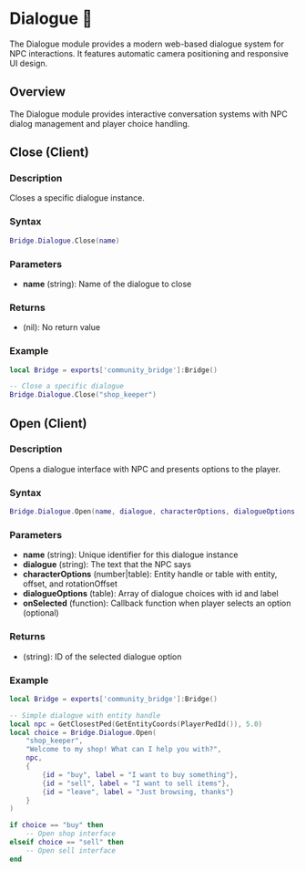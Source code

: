 # Dialogue 💬

<!--META
nav: true
toc: true
description: The Dialogue module provides a modern web-based dialogue system for NPC interactions. It features automatic camera positioning and responsive UI design.
-->

The Dialogue module provides a modern web-based dialogue system for NPC interactions. It features automatic camera positioning and responsive UI design.

## Overview

The Dialogue module provides interactive conversation systems with NPC dialog management and player choice handling.

## Close (Client)

### Description
Closes a specific dialogue instance.

### Syntax
```lua
Bridge.Dialogue.Close(name)
```

### Parameters
- **name** (string): Name of the dialogue to close

### Returns
- (nil): No return value

### Example
```lua
local Bridge = exports['community_bridge']:Bridge()

-- Close a specific dialogue
Bridge.Dialogue.Close("shop_keeper")
```

## Open (Client)

### Description
Opens a dialogue interface with NPC and presents options to the player.

### Syntax
```lua
Bridge.Dialogue.Open(name, dialogue, characterOptions, dialogueOptions, onSelected)
```

### Parameters
- **name** (string): Unique identifier for this dialogue instance
- **dialogue** (string): The text that the NPC says
- **characterOptions** (number|table): Entity handle or table with entity, offset, and rotationOffset
- **dialogueOptions** (table): Array of dialogue choices with id and label
- **onSelected** (function): Callback function when player selects an option (optional)

### Returns
- (string): ID of the selected dialogue option

### Example
```lua
local Bridge = exports['community_bridge']:Bridge()

-- Simple dialogue with entity handle
local npc = GetClosestPed(GetEntityCoords(PlayerPedId()), 5.0)
local choice = Bridge.Dialogue.Open(
    "shop_keeper",
    "Welcome to my shop! What can I help you with?",
    npc,
    {
        {id = "buy", label = "I want to buy something"},
        {id = "sell", label = "I want to sell items"},
        {id = "leave", label = "Just browsing, thanks"}
    }
)

if choice == "buy" then
    -- Open shop interface
elseif choice == "sell" then
    -- Open sell interface
end
```

